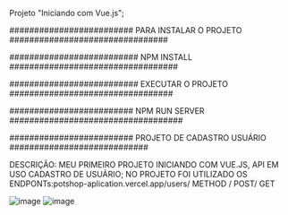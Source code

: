 Projeto "Iniciando com Vue.js";

######################### PARA INSTALAR O PROJETO ################################

##########################       NPM INSTALL    ##################################

##########################   EXECUTAR O PROJETO  #################################

#########################     NPM RUN SERVER   ###################################

######################### PROJETO DE CADASTRO USUÁRIO ############################

DESCRIÇÃO: MEU PRIMEIRO PROJETO INICIANDO COM VUE.JS, API EM USO CADASTRO DE USUÁRIO;
           NO PROJETO FOI UTILIZADO OS ENDPONTs:potshop-aplication.vercel.app/users/ METHOD / POST/ GET
                                             



![image](https://user-images.githubusercontent.com/64509713/229323512-5baca1b8-1e65-43df-afc0-b1f7921af455.png)
![image](https://user-images.githubusercontent.com/64509713/229323565-1cbbbdae-e2ac-4307-bace-4160a71ea637.png)



